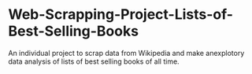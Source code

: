 # Web-Scrapping-Project-Lists-of-Best-Selling-Books
An individual project to scrap data from Wikipedia and make anexplotory data analysis of lists of best selling books of all time.
